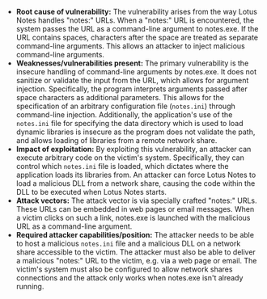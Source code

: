 - **Root cause of vulnerability:** The vulnerability arises from the way Lotus Notes handles "notes:" URLs. When a "notes:" URL is encountered, the system passes the URL as a command-line argument to notes.exe. If the URL contains spaces, characters after the space are treated as separate command-line arguments. This allows an attacker to inject malicious command-line arguments.
- **Weaknesses/vulnerabilities present:** The primary vulnerability is the insecure handling of command-line arguments by notes.exe. It does not sanitize or validate the input from the URL, which allows for argument injection. Specifically, the program interprets arguments passed after space characters as additional parameters. This allows for the specification of an arbitrary configuration file (`notes.ini`) through command-line injection. Additionally, the application's use of the `notes.ini` file for specifying the data directory which is used to load dynamic libraries is insecure as the program does not validate the path, and allows loading of libraries from a remote network share.
- **Impact of exploitation:** By exploiting this vulnerability, an attacker can execute arbitrary code on the victim's system. Specifically, they can control which `notes.ini` file is loaded, which dictates where the application loads its libraries from. An attacker can force Lotus Notes to load a malicious DLL from a network share, causing the code within the DLL to be executed when Lotus Notes starts.
- **Attack vectors:** The attack vector is via specially crafted "notes:" URLs. These URLs can be embedded in web pages or email messages. When a victim clicks on such a link, notes.exe is launched with the malicious URL as a command-line argument.
- **Required attacker capabilities/position:** The attacker needs to be able to host a malicious `notes.ini` file and a malicious DLL on a network share accessible to the victim. The attacker must also be able to deliver a malicious "notes:" URL to the victim, e.g. via a web page or email. The victim's system must also be configured to allow network shares connections and the attack only works when notes.exe isn't already running.